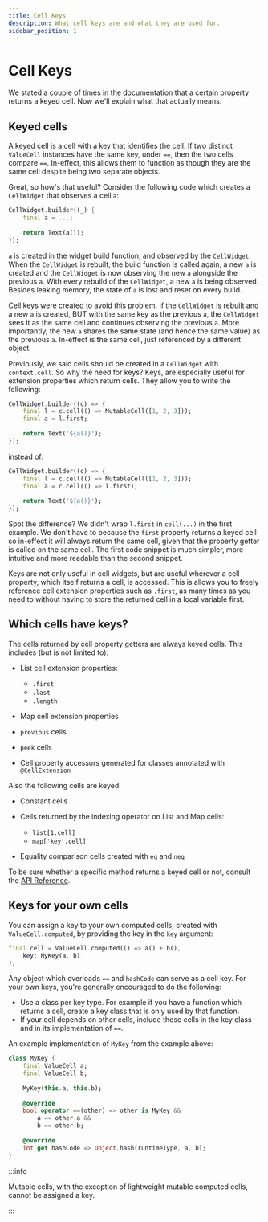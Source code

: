 ```yaml
---
title: Cell Keys
description: What cell keys are and what they are used for.
sidebar_position: 1
---
```


# Cell Keys

We stated a couple of times in the documentation that a certain
property returns a keyed cell. Now we'll explain what that actually
means.

## Keyed cells

A keyed cell is a cell with a key that identifies the cell. If two
distinct `ValueCell` instances have the same key, under `==`, then the
two cells compare `==`. In-effect, this allows them to function as
though they are the same cell despite being two separate objects.

Great, so how's that useful? Consider the following code which creates
a `CellWidget` that observes a cell `a`:

```dart
CellWidget.builder((_) {
    final a = ...;
    
    return Text(a());
});
```

`a` is created in the widget build function, and observed by the
`CellWidget`. When the `CellWidget` is rebuilt, the build function is
called again, a new `a` is created and the `CellWidget` is now
observing the new `a` alongside the previous `a`. With every rebuild
of the `CellWidget`, a new `a` is being observed. Besides leaking
memory, the state of `a` is lost and reset on every build.

Cell keys were created to avoid this problem. If the `CellWidget` is
rebuilt and a new `a` is created, BUT with the same key as the
previous `a`, the `CellWidget` sees it as the same cell and continues
observing the previous `a`. More importantly, the new `a` shares the
same state (and hence the same value) as the previous `a`. In-effect
is the same cell, just referenced by a different object.

Previously, we said cells should be created in a `CellWidget` with
`context.cell`. So why the need for keys? Keys, are especially useful
for extension properties which return cells. They allow you to write
the following:

```dart
CellWidget.builder((c) => {
    final l = c.cell(() => MutableCell([1, 2, 3]));
    final a = l.first;
    
    return Text('${a()}');
});
```

instead of:

```dart
CellWidget.builder((c) => {
    final l = c.cell(() => MutableCell([1, 2, 3]));
    final a = c.cell(() => l.first);
    
    return Text('${a()}');
});
```

Spot the difference? We didn't wrap `l.first` in `cell(...)` in the
first example. We don't have to because the `first` property returns a
keyed cell so in-effect it will always return the same cell, given
that the property getter is called on the same cell. The first code
snippet is much simpler, more intuitive and more readable than the
second snippet.

Keys are not only useful in cell widgets, but are useful wherever a
cell property, which itself returns a cell, is accessed. This is
allows you to freely reference cell extension properties such as
`.first`, as many times as you need to without having to store the
returned cell in a local variable first.

## Which cells have keys?

The cells returned by cell property getters are always keyed
cells. This includes (but is not limited to):

* List cell extension properties:
  * `.first`
  * `.last`
  * `.length`
  
* Map cell extension properties
* `previous` cells
* `peek` cells

* Cell property accessors generated for classes annotated with
  `@CellExtension`

Also the following cells are keyed:

* Constant cells
* Cells returned by the indexing operator on List and Map cells:
  * `list[1.cell]`
  * `map['key'.cell]`

* Equality comparison cells created with `eq` and `neq`

To be sure whether a specific method returns a keyed cell or not,
consult the [API
Reference](https://pub.dev/documentation/live_cells/latest/).

## Keys for your own cells

You can assign a key to your own computed cells, created with
`ValueCell.computed`, by providing the key in the `key` argument:

```dart title="Keyed computed cell"
final cell = ValueCell.computed(() => a() + b(),
    key: MyKey(a, b)
);
```

Any object which overloads `==` and `hashCode` can serve as a cell
key. For your own keys, you're generally encouraged to do the following:

* Use a class per key type. For example if you have a function which
  returns a cell, create a key class that is only used by that
  function.
* If your cell depends on other cells, include those cells in the key
  class and in its implementation of `==`.
  
An example implementation of `MyKey` from the example above:

```dart title="Example key implementation"
class MyKey {
    final ValueCell a;
    final ValueCell b;
    
    MyKey(this.a, this.b);
    
    @override
    bool operator ==(other) => other is MyKey &&
        a == other.a &&
        b == other.b;
        
    @override
    int get hashCode => Object.hash(runtimeType, a, b);     
}
```

:::info

Mutable cells, with the exception of lightweight mutable computed
cells, cannot be assigned a key.

:::
